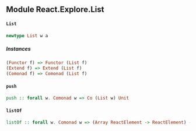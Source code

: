 ## Module React.Explore.List

#### `List`

``` purescript
newtype List w a
```

##### Instances
``` purescript
(Functor f) => Functor (List f)
(Extend f) => Extend (List f)
(Comonad f) => Comonad (List f)
```

#### `push`

``` purescript
push :: forall w. Comonad w => Co (List w) Unit
```

#### `listOf`

``` purescript
listOf :: forall w. Comonad w => (Array ReactElement -> ReactElement) -> Component w -> Component (List w)
```


